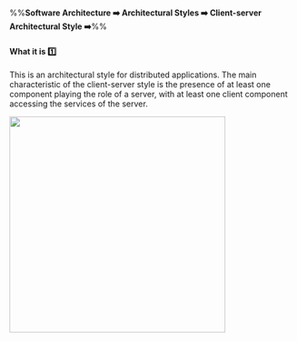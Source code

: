 <link rel="stylesheet" href="{{baseUrl}}/css/textbook.css">

<div class="website-content">

%%**Software Architecture :arrow_right: Architectural Styles :arrow_right: Client-server Architectural Style :arrow_right:**%%

#### What it is :one:

<div id="main">

This is an architectural style for distributed applications. The main characteristic of the client-server style is the presence of at least one component playing the role of a server, with at least one client component accessing the services of the server.

<img src="{{baseUrl}}/architecture/architecturalStyles/clientServer/whatItIs/images/clientServer.png" height="380" />
<p/>

</div>
</div>
